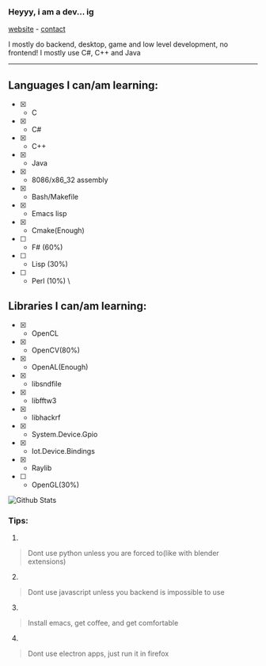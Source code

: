 ### Heyyy, i am a dev... ig
<a href="https://ireview.games">website</a> -
<a href="mailto:stigl@ireview.games">contact</a>
  
I mostly do backend, desktop, game and low level development, no frontend!
I mostly use C#, C++ and Java

---

## Languages I can/am learning:
* [x] - C
* [x] - C#
* [x] - C++
* [x] - Java
* [x] - 8086/x86_32 assembly
* [x] - Bash/Makefile
* [x] - Emacs lisp
* [x] - Cmake(Enough)
* [ ] - F# (60%)
* [ ] - Lisp (30%)
* [ ] - Perl (10%) \
## Libraries I can/am learning:
* [x] - OpenCL
* [x] - OpenCV(80%)
* [x] - OpenAL(Enough)
* [x] - libsndfile
* [x] - libfftw3
* [x] - libhackrf
* [x] - System.Device.Gpio
* [x] - Iot.Device.Bindings
* [x] - Raylib
* [ ] - OpenGL(30%)

![Github Stats](https://github-readme-stats.vercel.app/api/top-langs?username=StiglCZ&langs_count=10&layout=compact&title_color=c9d1d9&text_color=c9d1d9&icon_color=c9d1d9&hide_border=true&bg_color=0d1117&locale=en)

### Tips:
1)
> Dont use python unless you are forced to(like with blender extensions)
2)
> Dont use javascript unless you backend is impossible to use
3)
> Install emacs, get coffee, and get comfortable
4)
> Dont use electron apps, just run it in firefox

